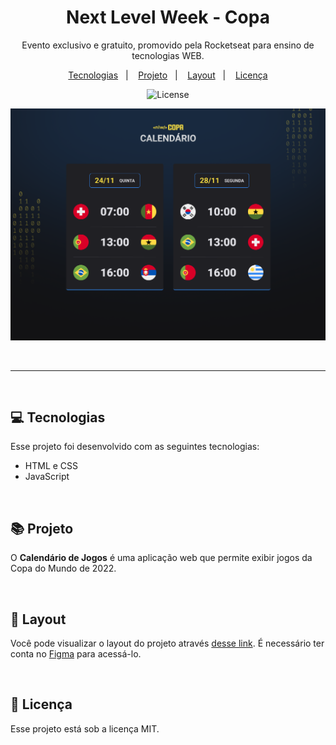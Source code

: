 <h1 align="center"> Next Level Week - Copa </h1>

<p align="center">
Evento exclusivo e gratuito, promovido pela Rocketseat para ensino de tecnologias WEB.
</p>

<p align="center">
  <a href="#-tecnologias">Tecnologias</a>&nbsp;&nbsp;&nbsp;|&nbsp;&nbsp;&nbsp;
  <a href="#-projeto">Projeto</a>&nbsp;&nbsp;&nbsp;|&nbsp;&nbsp;&nbsp;
  <a href="#-layout">Layout</a>&nbsp;&nbsp;&nbsp;|&nbsp;&nbsp;&nbsp;
  <a href="#memo-licença">Licença</a>
</p>

<p align="center">
  <img alt="License" src="https://img.shields.io/static/v1?label=license&message=MIT&color=49AA26&labelColor=000000">
</p>

<p align="center">
  <img alt="Projeto" src="assets/desktop.png">
</p>

<br>

---

<br>

## 💻 Tecnologias

Esse projeto foi desenvolvido com as seguintes tecnologias:

- HTML e CSS
- JavaScript

<br>

## 📚 Projeto

O **Calendário de Jogos** é uma aplicação web que permite exibir jogos da Copa do Mundo de 2022.

<br>

## 🔖 Layout

Você pode visualizar o layout do projeto através [desse link](https://www.figma.com/file/Eh3CCaTTVZozrnVkX2Gmsf/Calend%C3%A1rio-de-Jogos-(Community)?node-id=172%3A179). É necessário ter conta no [Figma](https://figma.com) para acessá-lo.

<br>

## 📄 Licença

Esse projeto está sob a licença MIT.

